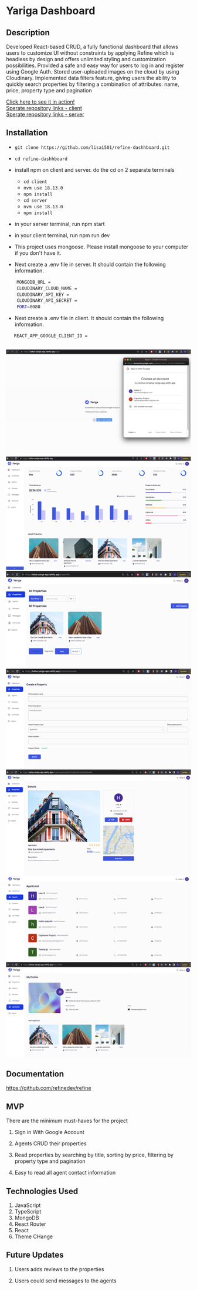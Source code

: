 # Yariga Dashboard

## Description

Developed React-based CRUD, a fully functional dashboard that allows users to customize UI without constraints by applying Refine which is headless by design and offers unlimited styling and customization possibilities.
Provided a safe and easy way for users to log in and register using Google Auth. Stored user-uploaded images on the cloud by using Cloudinary. Implemented data filters feature, giving users the ability to quickly search properties by filtering a combination of attributes: name, price, property type and pagination
<br>

[Click here to see it in action!](https://halisa-yariga-app.netlify.app)
<br>
[Sperate repository links - client](https://github.com/lisa1501/Dashboard-Application-client)
<br>
[Sperate repository links - server](https://github.com/lisa1501/Dashboard-Application-server)
## Installation

- `git clone https://github.com/lisa1501/refine-dashhboard.git `
- `cd refine-dashhboard`
- install npm on client and server. do the cd on 2 separate terminals
  - `cd client`
  - `nvm use 18.13.0`
  - `npm install`
  - `cd server`
  - `nvm use 18.13.0`
  - `npm install`
 - in your server terminal, run npm start
 - in your client terminal, run npm run dev
- This project uses mongoose. Please install mongoose to your computer if you don't have it.

- Next create a .env file in server. It should contain the following information.
```bash
    MONGODB_URL = 
    CLOUDINARY_CLOUD_NAME = 
    CLOUDINARY_API_KEY = 
    CLOUDINARY_API_SECRET = 
    PORT=8080
```
- Next create a .env file in client. It should contain the following information.
```bash
   REACT_APP_GOOGLE_CLIENT_ID = 
```
## 

![image](https://github.com/lisa1501/Dashboard-Application-server/blob/main/images/signin.png)
![image](https://github.com/lisa1501/Dashboard-Application-server/blob/main/images/dashboard.png)
![image](https://github.com/lisa1501/Dashboard-Application-server/blob/main/images/properties.png)
![image](https://github.com/lisa1501/Dashboard-Application-server/blob/main/images/addproperty.png)
![image](https://github.com/lisa1501/Dashboard-Application-server/blob/main/images/propertyDetail.png)
![image](https://github.com/lisa1501/Dashboard-Application-server/blob/main/images/agentList.png)
![image](https://github.com/lisa1501/Dashboard-Application-server/blob/main/images/myProfile.png)



## Documentation 

https://github.com/refinedev/refine

## MVP

There are the minimum must-haves for the project

1. Sign in With Google Account

2. Agents CRUD their properties

3. Read properties by searching by title, sorting by price, filtering by property type and pagination

4. Easy to read all agent contact information

## Technologies Used

1.  JavaScript
2.  TypeScript
3.  MongoDB
4.  React Router
5.  React
6.  Theme CHange 

## Future Updates

1.  Users adds reviews to the properties

2.  Users could send messages to the agents



  
